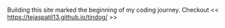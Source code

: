 Building this site marked the beginning of my coding journey.
Checkout << https://tejaspatil13.github.io/tindog/ >>
